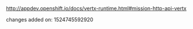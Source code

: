 http://appdev.openshift.io/docs/vertx-runtime.html#mission-http-api-vertx

 
 changes added on: 1524745592920